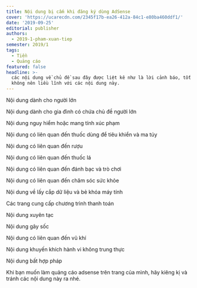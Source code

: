 ```yaml
---
title: Nội dung bị cấm khi đăng ký dùng AdSense
cover: 'https://ucarecdn.com/2345f17b-ea26-412a-84c1-e80ba460ddf1/'
date: '2019-09-25'
editorial: publisher
authors:
  - 2019-1-pham-xuan-tiep
semester: 2019/1
tags:
  - Tiền
  - Quảng cáo
featured: false
headline: >-
  các nội dung về chủ đề sau đây được liệt kê như là lời cảnh báo, tốt nhất bạn
  không nên liều lĩnh với các nội dung này.
---
```

Nội dung dành cho người lớn

Nội dung dành cho gia đình có chứa chủ đề người lớn

Nội dung nguy hiểm hoặc mang tính xúc phạm

Nội dung có liên quan đến thuốc dùng để tiêu khiển và ma túy

Nội dung có liên quan đến rượu

Nội dung có liên quan đến thuốc lá

Nội dung có liên quan đến đánh bạc và trò chơi

Nội dung có liên quan đến chăm sóc sức khỏe

Nội dung về lấy cắp dữ liệu và bẻ khóa máy tính

Các trang cung cấp chương trình thanh toán

Nội dung xuyên tạc

Nội dung gây sốc

Nội dung có liên quan đến vũ khí

Nội dung khuyến khích hành vi không trung thực

Nội dung bất hợp pháp

Khi bạn muốn làm quảng cáo adsense trên trang của mình, hãy kiêng kị và tránh các nội dung này ra nhé.
